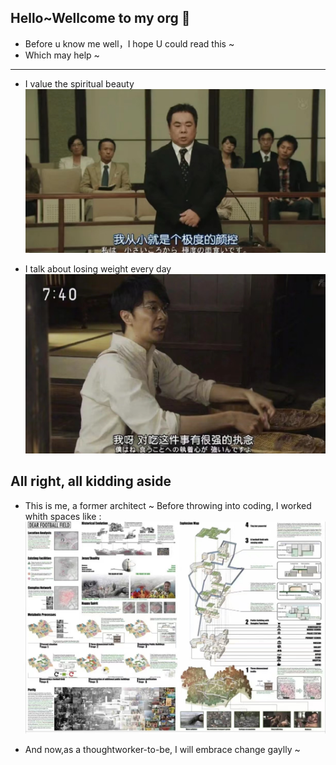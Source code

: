## Hello~Wellcome to my org 🌼

- Before u know me well，I hope U could read this ~
- Which may help ~

****
- I value the spiritual beauty
![img_2.png](https://github.com/gtb-2023-wei-wenli/.github/blob/main/assets/17e4275799db0193835fc7b6bb9bfc7.jpg)

- I talk about losing weight every day
![img_1.png](https://github.com/gtb-2023-wei-wenli/.github/blob/main/assets/972fcff94372582885006440234d70a.jpg)

## All right, all kidding aside
- This is me, a former architect ~ Before throwing into coding, I worked whith spaces like :
![img_3.png](https://github.com/gtb-2023-wei-wenli/.github/blob/main/assets/602029a20a950e2bbd36c675602ff74.jpg)

- And now,as a thoughtworker-to-be, I will embrace change gaylly ~